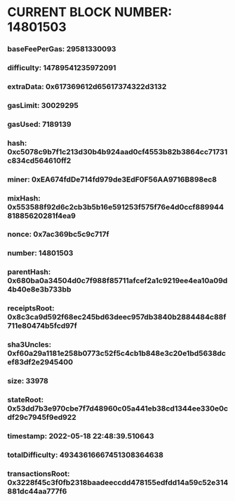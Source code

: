 # CURRENT BLOCK NUMBER: 14801503

### baseFeePerGas: 29581330093
### difficulty: 14789541235972091
### extraData: 0x617369612d65617374322d3132
### gasLimit: 30029295
### gasUsed: 7189139
### hash: 0xc5078c9b7f1c213d30b4b924aad0cf4553b82b3864cc71731c834cd564610ff2
### miner: 0xEA674fdDe714fd979de3EdF0F56AA9716B898ec8
### mixHash: 0x553588f92d6c2cb3b5b16e591253f575f76e4d0ccf88994481885620281f4ea9
### nonce: 0x7ac369bc5c9c717f
### number: 14801503
### parentHash: 0x680ba0a34504d0c7f988f85711afcef2a1c9219ee4ea10a09d4b40e8e3b733bb
### receiptsRoot: 0x8c3ca9d592f68ec245bd63deec957db3840b2884484c88f711e80474b5fcd97f
### sha3Uncles: 0xf60a29a1181e258b0773c52f5c4cb1b848e3c20e1bd5638dcef83df2e2945400
### size: 33978
### stateRoot: 0x53dd7b3e970cbe7f7d48960c05a441eb38cd1344ee330e0cdf29c7945f9ed922
### timestamp: 2022-05-18 22:48:39.510643
### totalDifficulty: 49343616667451308364638
### transactionsRoot: 0x3228f45c3f0fb2318baadeeccdd478155edfdd14a59c52e314881dc44aa777f6
